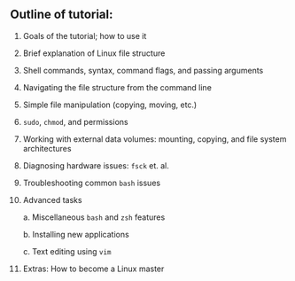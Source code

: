 Outline of tutorial:
--------------------
01. Goals of the tutorial; how to use it

02. Brief explanation of Linux file structure

03. Shell commands, syntax, command flags, and passing arguments

04. Navigating the file structure from the command line

05. Simple file manipulation (copying, moving, etc.)

06. `sudo`, `chmod`, and permissions

07. Working with external data volumes: mounting, copying, and file system architectures

08. Diagnosing hardware issues: `fsck` et. al.

09. Troubleshooting common `bash` issues

10. Advanced tasks

    a. Miscellaneous `bash` and `zsh` features
    
    b. Installing new applications
    
    c. Text editing using `vim`

11. Extras: How to become a Linux master
